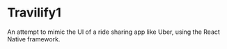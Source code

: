 # Travilify1
An attempt to mimic the UI of a ride sharing app like Uber, using the React Native framework.
